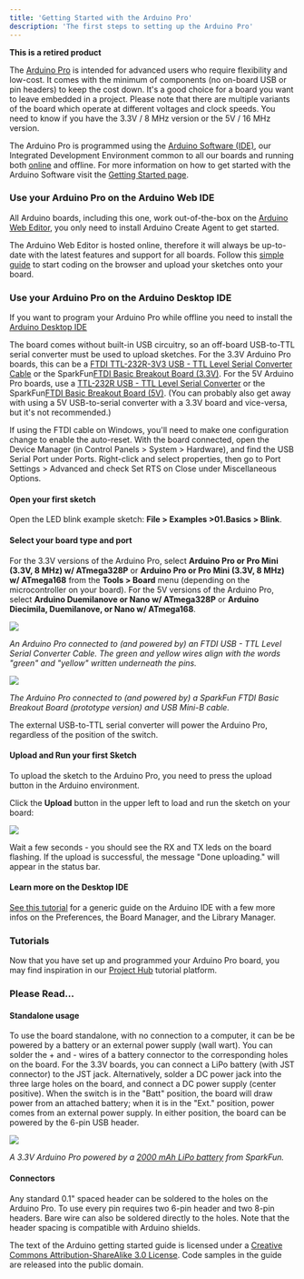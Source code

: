 ```yaml
---
title: 'Getting Started with the Arduino Pro'
description: 'The first steps to setting up the Arduino Pro'
---
```


**This is a retired product** 

The [Arduino Pro](https://store.arduino.cc/arduino-pro) is intended for advanced users who require flexibility and low-cost. It comes with the minimum of components (no on-board USB or pin headers) to keep the cost down. It's a good choice for a board you want to leave embedded in a project. Please note that there are multiple variants of the board which operate at different voltages and clock speeds. You need to know if you have the 3.3V / 8 MHz version or the 5V / 16 MHz version.

The Arduino Pro is programmed using the [Arduino Software (IDE)](https://arduino.cc/en/Main/Software), our Integrated Development Environment common to all our boards and running both [online](https://create.arduino.cc/editor) and offline. For more information on how to get started with the Arduino Software visit the [Getting Started page](https://arduino.cc/en/Guide/HomePage).

### Use your Arduino Pro on the Arduino Web IDE



All Arduino boards, including this one, work out-of-the-box on the [Arduino Web Editor](https://create.arduino.cc/editor), you only need to install Arduino Create Agent to get started.

The Arduino Web Editor is hosted online, therefore it will always be up-to-date with the latest features and support for all boards. Follow this [simple guide](https://create.arduino.cc/projecthub/Arduino_Genuino/getting-started-with-arduino-web-editor-4b3e4a) to start coding on the browser and upload your sketches onto your board.





### Use your Arduino Pro on the Arduino Desktop IDE

If you want to program your Arduino Pro while offline you need to install the [Arduino Desktop IDE](https://arduino.cc/en/Main/Software)

The board comes without built-in USB circuitry, so an off-board USB-to-TTL serial converter must be used to upload sketches. For the 3.3V Arduino Pro boards, this can be a [FTDI TTL-232R-3V3 USB - TTL Level Serial Converter Cable](http://www.ftdichip.com/Products/EvaluationKits/TTL-232R-3V3.htm) or the SparkFun[FTDI Basic Breakout Board (3.3V)](http://www.sparkfun.com/commerce/product_info.php?products_id=8772). For the 5V Arduino Pro boards, use a [TTL-232R USB - TTL Level Serial Converter](http://www.ftdichip.com/Products/EvaluationKits/TTL-232R.htm) or the SparkFun[FTDI Basic Breakout Board (5V)](http://www.sparkfun.com/commerce/product_info.php?products_id=9115). (You can probably also get away with using a 5V USB-to-serial converter with a 3.3V board and vice-versa, but it's not recommended.)

If using the FTDI cable on Windows, you'll need to make one configuration change to enable the auto-reset. With the board connected, open the Device Manager (in Control Panels > System > Hardware), and find the USB Serial Port under Ports. Right-click and select properties, then go to Port Settings > Advanced and check Set RTS on Close under Miscellaneous Options.

#### Open your first sketch

Open the LED blink example sketch: **File > Examples >01.Basics > Blink**.

#### Select your board type and port

For the 3.3V versions of the Arduino Pro, select **Arduino Pro or Pro Mini (3.3V, 8 MHz) w/ ATmega328P** or **Arduino Pro or Pro Mini (3.3V, 8 MHz) w/ ATmega168** from the **Tools > Board** menu (depending on the microcontroller on your board). For the 5V versions of the Arduino Pro, select **Arduino Duemilanove or Nano w/ ATmega328P** or **Arduino Diecimila, Duemilanove, or Nano w/ ATmega168**.

![](./assets/ArduinoProFTDICable.jpg)

_An Arduino Pro connected to (and powered by) an FTDI USB - TTL Level Serial Converter Cable. The green and yellow wires align with the words "green" and "yellow" written underneath the pins._

![](./assets/ArduinoProFTDIBreakout.jpg)

_The Arduino Pro connected to (and powered by) a SparkFun FTDI Basic Breakout Board (prototype version) and USB Mini-B cable._

The external USB-to-TTL serial converter will power the Arduino Pro, regardless of the position of the switch.

#### Upload and Run your first Sketch

To upload the sketch to the Arduino Pro, you need to press the upload button in the Arduino environment.

Click the **Upload** button in the upper left to load and run the sketch on your board:

![](./assets/UNO_Upload.png)

Wait a few seconds - you should see the RX and TX leds on the board flashing. If the upload is successful, the message "Done uploading." will appear in the status bar.

#### Learn more on the Desktop IDE

[See this tutorial](https://create.arduino.cc/projecthub/Arduino_Genuino/getting-started-with-the-arduino-software-ide-623be4) for a generic guide on the Arduino IDE with a few more infos on the Preferences, the Board Manager, and the Library Manager.

### Tutorials

Now that you have set up and programmed your Arduino Pro board, you may find inspiration in our [Project Hub](https://create.arduino.cc/projecthub) tutorial platform.

### Please Read...

#### Standalone usage

To use the board standalone, with no connection to a computer, it can be be powered by a battery or an external power supply (wall wart). You can solder the + and - wires of a battery connector to the corresponding holes on the board. For the 3.3V boards, you can connect a LiPo battery (with JST connector) to the JST jack. Alternatively, solder a DC power jack into the three large holes on the board, and connect a DC power supply (center positive). When the switch is in the "Batt" position, the board will draw power from an attached battery; when it is in the "Ext." position, power comes from an external power supply. In either position, the board can be powered by the 6-pin USB header.

![](./assets/ArduinoProBattery.jpg)

_A 3.3V Arduino Pro powered by a [2000 mAh LiPo battery](https://www.sparkfun.com/commerce/product_info.php?products_id=8483) from SparkFun._

#### Connectors

Any standard 0.1" spaced header can be soldered to the holes on the Arduino Pro. To use every pin requires two 6-pin header and two 8-pin headers. Bare wire can also be soldered directly to the holes. Note that the header spacing is compatible with Arduino shields.

The text of the Arduino getting started guide is licensed under a
[Creative Commons Attribution-ShareAlike 3.0 License](http://creativecommons.org/licenses/by-sa/3.0/). Code samples in the guide are released into the public domain.
